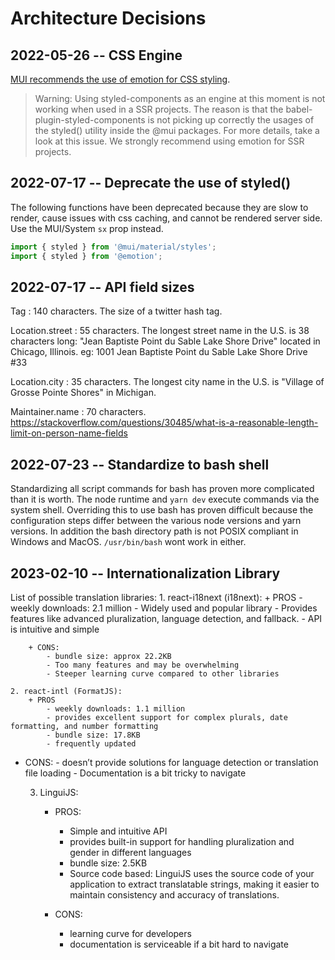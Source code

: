 # Architecture Decisions

## 2022-05-26 -- CSS Engine

[MUI recommends the use of emotion for CSS styling](https://mui.com/material-ui/guides/styled-engine/).

> Warning: Using styled-components as an engine at this moment is not working when used in a SSR projects. The reason is that the babel-plugin-styled-components is not picking up correctly the usages of the styled() utility inside the @mui packages. For more details, take a look at this issue. We strongly recommend using emotion for SSR projects.

## 2022-07-17 -- Deprecate the use of styled()

The following functions have been deprecated because they are slow to render, cause issues with css caching, and cannot be rendered server side. Use the MUI/System `sx` prop instead.

```js
import { styled } from '@mui/material/styles';
import { styled } from '@emotion';
```

## 2022-07-17 -- API field sizes

Tag : 140 characters. The size of a twitter hash tag.

Location.street : 55 characters. The longest street name in the U.S. is 38 characters long: "Jean Baptiste Point du Sable Lake Shore Drive" located in Chicago, Illinois. eg: 1001 Jean Baptiste Point du Sable Lake Shore Drive #33

Location.city : 35 characters. The longest city name in the U.S. is "Village of Grosse Pointe Shores" in Michigan.

Maintainer.name : 70 characters. https://stackoverflow.com/questions/30485/what-is-a-reasonable-length-limit-on-person-name-fields

## 2022-07-23 -- Standardize to bash shell

Standardizing all script commands for bash has proven more complicated than it is worth. The node runtime and `yarn dev` execute commands via the system shell. Overriding this to use bash has proven difficult because the configuration steps differ between the various node versions and yarn versions. In addition the bash directory path is not POSIX compliant in Windows and MacOS. `/usr/bin/bash` wont work in either.

## 2023-02-10 -- Internationalization Library

List of possible translation libraries: 1. react-i18next (i18next): + PROS - weekly downloads: 2.1 million - Widely used and popular library - Provides features like advanced pluralization, language
detection, and fallback. - API is intuitive and simple

        + CONS:
            - bundle size: approx 22.2KB
            - Too many features and may be overwhelming
            - Steeper learning curve compared to other libraries

    2. react-intl (FormatJS):
        + PROS
            - weekly downloads: 1.1 million
            - provides excellent support for complex plurals, date formatting, and number formatting
            - bundle size: 17.8KB
            - frequently updated

- CONS: - doesn’t provide solutions for language detection or translation file loading - Documentation is a bit tricky to navigate

  3. LinguiJS:

     - PROS:

       - Simple and intuitive API
       - provides built-in support for handling pluralization and gender in different languages
       - bundle size: 2.5KB
       - Source code based: LinguiJS uses the source code of your application to extract translatable strings, making it easier to maintain consistency and accuracy of translations.

     - CONS:
       - learning curve for developers
       - documentation is serviceable if a bit hard to navigate
